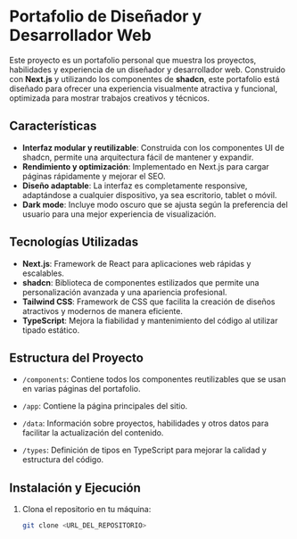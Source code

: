 # Portafolio de Diseñador y Desarrollador Web

Este proyecto es un portafolio personal que muestra los proyectos, habilidades y experiencia de un diseñador y desarrollador web. Construido con **Next.js** y utilizando los componentes de **shadcn**, este portafolio está diseñado para ofrecer una experiencia visualmente atractiva y funcional, optimizada para mostrar trabajos creativos y técnicos.

## Características

- **Interfaz modular y reutilizable**: Construida con los componentes UI de shadcn, permite una arquitectura fácil de mantener y expandir.
- **Rendimiento y optimización**: Implementado en Next.js para cargar páginas rápidamente y mejorar el SEO.
- **Diseño adaptable**: La interfaz es completamente responsive, adaptándose a cualquier dispositivo, ya sea escritorio, tablet o móvil.
- **Dark mode**: Incluye modo oscuro que se ajusta según la preferencia del usuario para una mejor experiencia de visualización.

## Tecnologías Utilizadas

- **Next.js**: Framework de React para aplicaciones web rápidas y escalables.
- **shadcn**: Biblioteca de componentes estilizados que permite una personalización avanzada y una apariencia profesional.
- **Tailwind CSS**: Framework de CSS que facilita la creación de diseños atractivos y modernos de manera eficiente.
- **TypeScript**: Mejora la fiabilidad y mantenimiento del código al utilizar tipado estático.

## Estructura del Proyecto

- `/components`: Contiene todos los componentes reutilizables que se usan en varias páginas del portafolio.

- `/app`: Contiene la página principales del sitio.

- `/data`: Información sobre proyectos, habilidades y otros datos para facilitar la actualización del contenido.

- `/types`: Definición de tipos en TypeScript para mejorar la calidad y estructura del código.

## Instalación y Ejecución

1. Clona el repositorio en tu máquina:
   ```bash
   git clone <URL_DEL_REPOSITORIO>
   ```
